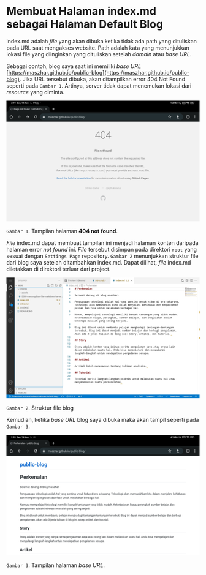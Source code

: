 # Membuat Halaman index.md sebagai Halaman Default Blog

index.md adalah *file* yang akan dibuka ketika tidak ada path yang dituliskan pada URL saat mengakses website. Path adalah kata yang menunjukkan lokasi file yang diinginkan yang dituliskan setelah *domain* atau *base URL*.

Sebagai contoh, blog saya saat ini memiliki *base URL*  [https://maszhar.github.io/public-blog](https://maszhar.github.io/public-blog). Jika URL tersebut dibuka, akan ditampilkan error 404 Not Found seperti pada `Gambar 1`. Artinya, server tidak dapat menemukan lokasi dari *resource* yang diminta.

![Tampilan halaman not found](assets/0001/404-not-found.jpg)

`Gambar 1`. Tampilan halaman **404 not found**.

*File* index.md dapat membuat tampilan ini menjadi halaman konten daripada halaman error *not found* ini. *File* tersebut disimpan pada direktori `root` yang sesuai dengan `Settings Page` repository. `Gambar 2` menunjukkan struktur file dari blog saya setelah ditambahkan index.md. Dapat dilihat, *file* index.md diletakkan di direktori terluar dari project.

![Struktur file blog](assets/0001/struktur-file-blog.jpg)

`Gambar 2`. Struktur file blog

Kemudian, ketika *base URL* blog saya dibuka maka akan tampil seperti pada `Gambar 3`.

![Tampilan halaman base URL](assets/0001/tampilan-halaman-base-url.jpg)

`Gambar 3`. Tampilan halaman *base URL*.
